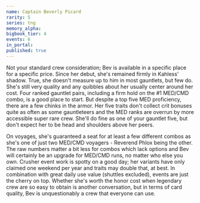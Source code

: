 ```yaml
---
name: Captain Beverly Picard
rarity: 5
series: tng
memory_alpha:
bigbook_tier: 4
events: 6
in_portal:
published: true
---
```


Not your standard crew consideration; Bev is available in a specific place for a specific price. Since her debut, she's remained firmly in Kahless' shadow. True, she doesn't measure up to him in most gauntlets, but few do. She's still very quality and any quibbles about her usually center around her cost. Four ranked gauntlet pairs, including a firm hold on the #1 MED/CMD combo, is a good place to start. But despite a top five MED proficiency, there are a few chinks in the armor. Her five traits don't collect crit bonuses quite as often as some gauntleteers and the MED ranks are overrun by more accessible super rare crew. She'll do fine as one of your gauntlet five, but don't expect her to be head and shoulders above her peers.

On voyages, she's guaranteed a seat for at least a few different combos as she's one of just two MED/CMD voyagers - Reverend Phlox being the other. The raw numbers matter a bit less for combos which lack options and Bev will certainly be an upgrade for MED/CMD runs, no matter who else you own. Crusher event work is spotty on a good day; her variants have only claimed one weekend per year and traits may double that, at best. In combination with great daily use value (shuttles excluded), events are just the cherry on top. Whether she's worth the honor cost when legendary crew are so easy to obtain is another conversation, but in terms of card quality, Bev is unquestionably a crew that everyone can use.
